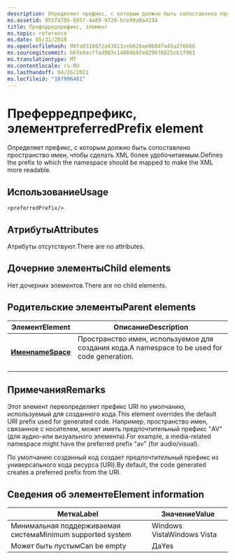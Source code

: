 ```yaml
---
description: Определяет префикс, с которым должно быть сопоставлено пространство имен, чтобы сделать XML более удобочитаемым.
ms.assetid: 955f4785-5657-4a89-9728-bce99a0a4234
title: Преферредпрефикс, элемент
ms.topic: reference
ms.date: 05/31/2018
ms.openlocfilehash: 98fa0310872a43811ceb626ae0684fa45a2f6666
ms.sourcegitcommit: b6fe9acffad983c14864b8fe0296f6025cb1f961
ms.translationtype: MT
ms.contentlocale: ru-RU
ms.lasthandoff: 04/26/2021
ms.locfileid: "107996481"
---
```

# <a name="preferredprefix-element"></a><span data-ttu-id="43785-103">Преферредпрефикс, элемент</span><span class="sxs-lookup"><span data-stu-id="43785-103">preferredPrefix element</span></span>

<span data-ttu-id="43785-104">Определяет префикс, с которым должно быть сопоставлено пространство имен, чтобы сделать XML более удобочитаемым.</span><span class="sxs-lookup"><span data-stu-id="43785-104">Defines the prefix to which the namespace should be mapped to make the XML more readable.</span></span>

## <a name="usage"></a><span data-ttu-id="43785-105">Использование</span><span class="sxs-lookup"><span data-stu-id="43785-105">Usage</span></span>

``` syntax
<preferredPrefix/>
```

## <a name="attributes"></a><span data-ttu-id="43785-106">Атрибуты</span><span class="sxs-lookup"><span data-stu-id="43785-106">Attributes</span></span>

<span data-ttu-id="43785-107">Атрибуты отсутствуют.</span><span class="sxs-lookup"><span data-stu-id="43785-107">There are no attributes.</span></span>

## <a name="child-elements"></a><span data-ttu-id="43785-108">Дочерние элементы</span><span class="sxs-lookup"><span data-stu-id="43785-108">Child elements</span></span>

<span data-ttu-id="43785-109">Нет дочерних элементов.</span><span class="sxs-lookup"><span data-stu-id="43785-109">There are no child elements.</span></span>

## <a name="parent-elements"></a><span data-ttu-id="43785-110">Родительские элементы</span><span class="sxs-lookup"><span data-stu-id="43785-110">Parent elements</span></span>



| <span data-ttu-id="43785-111">Элемент</span><span class="sxs-lookup"><span data-stu-id="43785-111">Element</span></span>                                   | <span data-ttu-id="43785-112">Описание</span><span class="sxs-lookup"><span data-stu-id="43785-112">Description</span></span>                                                        |
|-------------------------------------------|--------------------------------------------------------------------|
| [<span data-ttu-id="43785-113">**Имен**</span><span class="sxs-lookup"><span data-stu-id="43785-113">**nameSpace**</span></span>](namespace.md)<br/> | <span data-ttu-id="43785-114">Пространство имен, используемое для создания кода.</span><span class="sxs-lookup"><span data-stu-id="43785-114">A namespace to be used for code generation.</span></span><br/> <br/> |



## <a name="remarks"></a><span data-ttu-id="43785-115">Примечания</span><span class="sxs-lookup"><span data-stu-id="43785-115">Remarks</span></span>

<span data-ttu-id="43785-116">Этот элемент переопределяет префикс URI по умолчанию, используемый для созданного кода.</span><span class="sxs-lookup"><span data-stu-id="43785-116">This element overrides the default URI prefix used for generated code.</span></span> <span data-ttu-id="43785-117">Например, пространство имен, связанное с носителем, может иметь предпочтительный префикс "AV" (для аудио-или визуального элемента).</span><span class="sxs-lookup"><span data-stu-id="43785-117">For example, a media-related namespace might have the preferred prefix "av" (for audio/visual).</span></span>

<span data-ttu-id="43785-118">По умолчанию созданный код создает предпочтительный префикс из универсального кода ресурса (URI).</span><span class="sxs-lookup"><span data-stu-id="43785-118">By default, the code generated creates a preferred prefix from the URI.</span></span>

## <a name="element-information"></a><span data-ttu-id="43785-119">Сведения об элементе</span><span class="sxs-lookup"><span data-stu-id="43785-119">Element information</span></span>



| <span data-ttu-id="43785-120">Метка</span><span class="sxs-lookup"><span data-stu-id="43785-120">Label</span></span> | <span data-ttu-id="43785-121">Значение</span><span class="sxs-lookup"><span data-stu-id="43785-121">Value</span></span> |
|-------------------------------------|---------------|
| <span data-ttu-id="43785-122">Минимальная поддерживаемая система</span><span class="sxs-lookup"><span data-stu-id="43785-122">Minimum supported system</span></span><br/> | <span data-ttu-id="43785-123">Windows Vista</span><span class="sxs-lookup"><span data-stu-id="43785-123">Windows Vista</span></span> |
| <span data-ttu-id="43785-124">Может быть пустым</span><span class="sxs-lookup"><span data-stu-id="43785-124">Can be empty</span></span>                        | <span data-ttu-id="43785-125">Да</span><span class="sxs-lookup"><span data-stu-id="43785-125">Yes</span></span>           |



 

 




